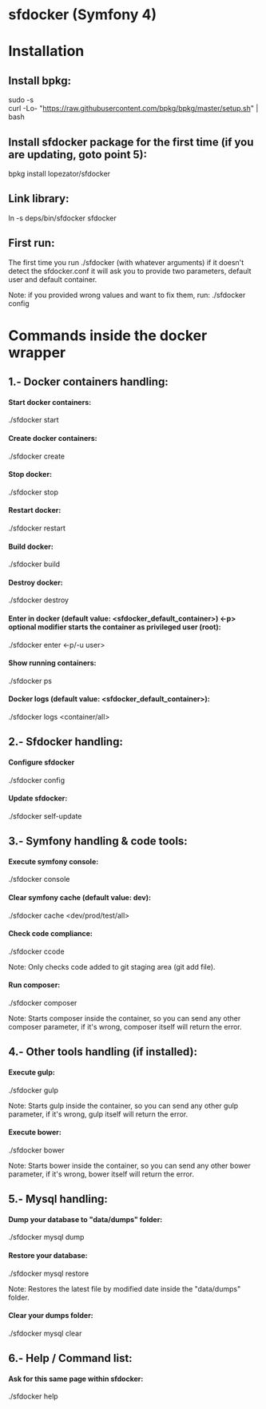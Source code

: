 # sfdocker (Symfony 4)

Installation
============

Install bpkg:
-----------------

sudo -s<br />
curl -Lo- "https://raw.githubusercontent.com/bpkg/bpkg/master/setup.sh" | bash

Install sfdocker package for the first time (if you are updating, goto point 5):
--------------------------------------------------------------------------------

bpkg install lopezator/sfdocker

Link library:
-------------

ln -s deps/bin/sfdocker sfdocker

First run:
----------

The first time you run ./sfdocker (with whatever arguments) if it doesn't detect the sfdocker.conf it will ask you to provide two parameters, default user and default container.<br/>

Note: if you provided wrong values and want to fix them, run: ./sfdocker config

Commands inside the docker wrapper
==================================

1.- Docker containers handling:
------------------------------

#### Start docker containers:

./sfdocker start

#### Create docker containers:

./sfdocker create

#### Stop docker:

./sfdocker stop

#### Restart docker:

./sfdocker restart

#### Build docker:

./sfdocker build

#### Destroy docker:

./sfdocker destroy

#### Enter in docker (default value: <sfdocker_default_container>) <-p> optional modifier starts the container as privileged user (root):

./sfdocker enter <container> <-p/-u user>

#### Show running containers:

./sfdocker ps

#### Docker logs (default value: <sfdocker_default_container>):

./sfdocker logs <container/all>

2.- Sfdocker handling:
------------------------------

#### Configure sfdocker

./sfdocker config

#### Update sfdocker:

./sfdocker self-update

3.- Symfony handling & code tools:
----------------------------------

#### Execute symfony console:

./sfdocker console <args>

#### Clear symfony cache (default value: dev):

./sfdocker cache <dev/prod/test/all>

#### Check code compliance:

./sfdocker ccode

Note: Only checks code added to git staging area (git add file).

#### Run composer:

./sfdocker composer <args>

Note: Starts composer inside the container, so you can send any other composer parameter, if it's wrong, composer itself will return the error.

4.- Other tools handling (if installed):
----------------------------------------

#### Execute gulp:

./sfdocker gulp <args>

Note: Starts gulp inside the container, so you can send any other gulp parameter, if it's wrong, gulp itself will return the error.

#### Execute bower:

./sfdocker bower <args>

Note: Starts bower inside the container, so you can send any other bower parameter, if it's wrong, bower itself will return the error.

5.- Mysql handling:
------------------

#### Dump your database to "data/dumps" folder:

./sfdocker mysql dump

#### Restore your database:

./sfdocker mysql restore

Note: Restores the latest file by modified date inside the "data/dumps" folder.

#### Clear your dumps folder:

./sfdocker mysql clear

6.- Help / Command list:
------------------------

#### Ask for this same page within sfdocker:

./sfdocker help

